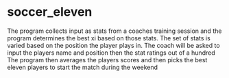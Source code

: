 # soccer_eleven
The program collects input as stats from a coaches training session and the program determines the best xi based on those stats.
The set of stats is varied based on the position the player plays in.
The coach will be asked to input the players name and position then the stat ratings out of a hundred
The program then averages the players scores and then picks the best eleven players to start the match during the weekend
